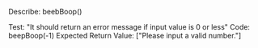 Describe: beebBoop()

Test: "It should return an error message if input value is 0 or less"
Code: beepBoop(-1)
Expected Return Value: ["Please input a valid number."]
